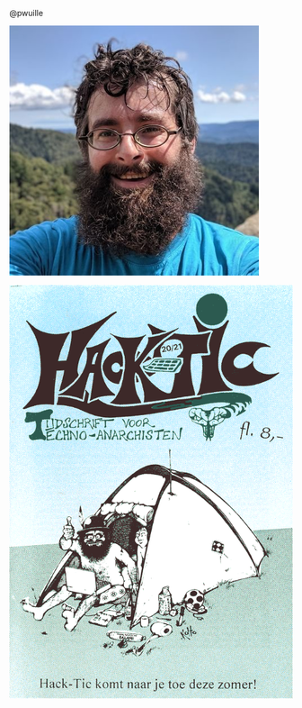 @pwuille

![](https://github.com/nondejus/hacktic.nl/blob/master/n7gHdLbB.jpg)

![](https://github.com/nondejus/hacktic.nl/blob/master/2001%20(1).gif)
